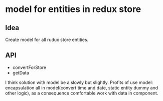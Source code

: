 model for entities in redux store
=

## Idea
Create model for all rudux store entities.

## API
- convertForStore
- getData

I think solution with model be a slowly but slightly.
Profits of use model: encapsulation all in model(convert time and date, static entity dummy and other logic), as a consequence comfortable work with data in component.

